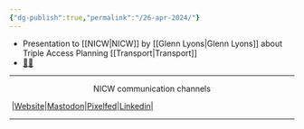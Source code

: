 ```yaml
---
{"dg-publish":true,"permalink":"/26-apr-2024/"}
---
```



- Presentation to [[NICW\|NICW]] by [[Glenn Lyons\|Glenn Lyons]] about Triple Access Planning [[Transport\|Transport]]
- [ 📸👀](https://pix.toot.wales/p/NICW/689462949718761453)

***
<p style="text-align: center;">NICW communication channels</p>

󠁧 |[Website](https://nationalinfrastructurecommission.wales)|[Mastodon](https://toot.wales/@NICW)|[Pixelfed](https://pix.toot.wales/NICW)|[Linkedin](https://www.linkedin.com/company/26268509/)|
***
